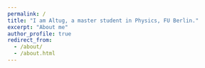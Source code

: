```yaml
---
permalink: /
title: "I am Altug, a master student in Physics, FU Berlin."
excerpt: "About me"
author_profile: true
redirect_from:
  - /about/
  - /about.html
---
```

